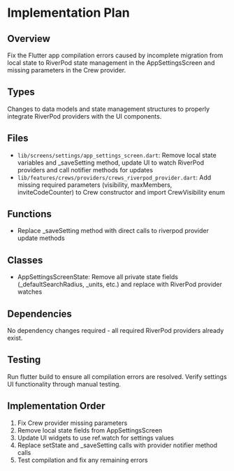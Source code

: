 # Implementation Plan

## Overview
Fix the Flutter app compilation errors caused by incomplete migration from local state to RiverPod state management in the AppSettingsScreen and missing parameters in the Crew provider.

## Types
Changes to data models and state management structures to properly integrate RiverPod providers with the UI components.

## Files
- `lib/screens/settings/app_settings_screen.dart`: Remove local state variables and _saveSetting method, update UI to watch RiverPod providers and call notifier methods for updates
- `lib/features/crews/providers/crews_riverpod_provider.dart`: Add missing required parameters (visibility, maxMembers, inviteCodeCounter) to Crew constructor and import CrewVisibility enum

## Functions
- Replace _saveSetting method with direct calls to riverpod provider update methods

## Classes
- AppSettingsScreenState: Remove all private state fields (_defaultSearchRadius, _units, etc.) and replace with RiverPod provider watches

## Dependencies
No dependency changes required - all required RiverPod providers already exist.

## Testing
Run flutter build to ensure all compilation errors are resolved. Verify settings UI functionality through manual testing.

## Implementation Order
1. Fix Crew provider missing parameters
2. Remove local state fields from AppSettingsScreen
3. Update UI widgets to use ref.watch for settings values
4. Replace setState and _saveSetting calls with provider notifier method calls
5. Test compilation and fix any remaining errors
